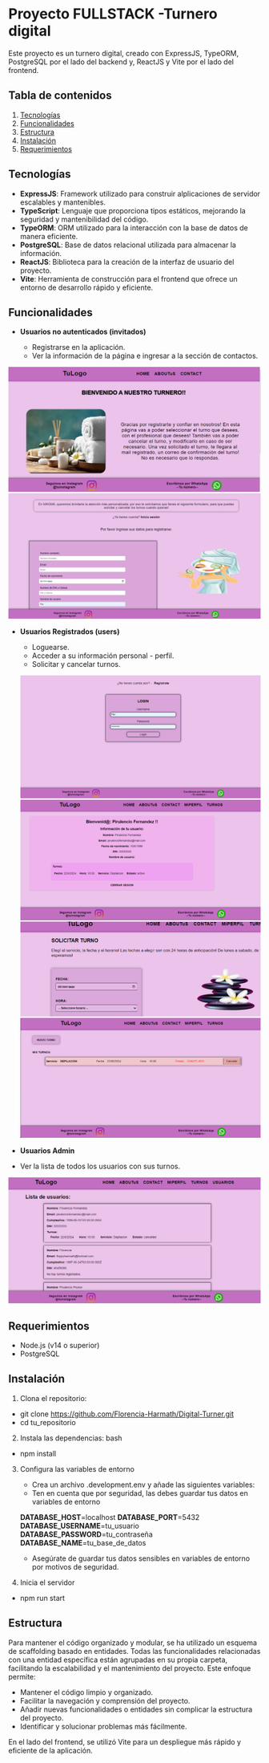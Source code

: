 # Proyecto FULLSTACK -Turnero digital

Este proyecto es un turnero digital, creado con ExpressJS, TypeORM, PostgreSQL por el lado del backend y, ReactJS y Vite por el lado del frontend.

## Tabla de contenidos

1. [Tecnologías](#tecnologías)
2. [Funcionalidades](#funcionalidades)
3. [Estructura](#estructura)
4. [Instalación](#instalación)
5. [Requerimientos](#requerimientos)

## Tecnologías

- **ExpressJS**: Framework utilizado para construir alplicaciones de servidor escalables y mantenibles.
- **TypeScript**: Lenguaje que proporciona tipos estáticos, mejorando la seguridad y mantenibilidad del código.
- **TypeORM**: ORM utilizado para la interacción con la base de datos de manera eficiente.
- **PostgreSQL**: Base de datos relacional utilizada para almacenar la información.
- **ReactJS**: Biblioteca para la creación de la interfaz de usuario del proyecto.
- **Vite**: Herramienta de construcción para el frontend que ofrece un entorno de desarrollo rápido y eficiente.

## Funcionalidades

- **Usuarios no autenticados (invitados)**

  - Registrarse en la aplicación.
  - Ver la información de la página e ingresar a la sección de contactos.

![Registro de Usuario](./fotosreadme/inicio.png)
![Registro de Usuario](./fotosreadme/registro.png)

- **Usuarios Registrados (users)**
  - Loguearse.
  - Acceder a su información personal - perfil.
  - Solicitar y cancelar turnos.

  ![Registro de Usuario](./fotosreadme/inisiarsesion.png)
  ![Registro de Usuario](./fotosreadme/perfil.png)
  ![Registro de Usuario](./fotosreadme/turno.png)
  ![Registro de Usuario](./fotosreadme/turnocancelado.png)

- **Usuarios Admin**
- Ver la lista de todos los usuarios con sus turnos.

![Registro de Usuario](./fotosreadme/admin.png)

## Requerimientos

- Node.js (v14 o superior)
- PostgreSQL

## Instalación

1. Clona el repositorio:

- git clone https://github.com/Florencia-Harmath/Digital-Turner.git
- cd tu_repositorio

2. Instala las dependencias: bash

- npm install

3. Configura las variables de entorno
   - Crea un archivo .development.env y añade las siguientes variables:
   - Ten en cuenta que por seguridad, las debes guardar tus datos en variables de entorno

   **DATABASE_HOST**=localhost
   **DATABASE_PORT**=5432
   **DATABASE_USERNAME**=tu_usuario
   **DATABASE_PASSWORD**=tu_contraseña
   **DATABASE_NAME**=tu_base_de_datos

   - Asegúrate de guardar tus datos sensibles en variables de entorno por motivos de seguridad.

4. Inicia el servidor

- npm run start

## Estructura

Para mantener el código organizado y modular, se ha utilizado un esquema de scaffolding basado en entidades. Todas las funcionalidades relacionadas con una entidad específica están agrupadas en su propia carpeta, facilitando la escalabilidad y el mantenimiento del proyecto. Este enfoque permite:

- Mantener el código limpio y organizado.
- Facilitar la navegación y comprensión del proyecto.
- Añadir nuevas funcionalidades o entidades sin complicar la estructura del proyecto.
- Identificar y solucionar problemas más fácilmente.

En el lado del frontend, se utilizó Vite para un despliegue más rápido y eficiente de la aplicación.